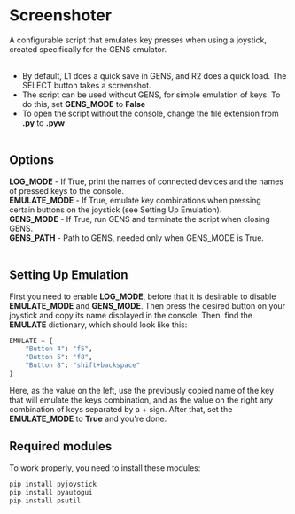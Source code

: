# Screenshoter
A configurable script that emulates key presses when using a joystick, created specifically for the GENS emulator.<br /><br />
- By default, L1 does a quick save in GENS, and R2 does a quick load. The SELECT button takes a screenshot.<br />
- The script can be used without GENS, for simple emulation of keys. To do this, set **GENS_MODE** to **False**<br />
- To open the script without the console, change the file extension from **.py** to **.pyw**<br /><br />

Options
---
**LOG_MODE** - If True, print the names of connected devices and the names of pressed keys to the console.<br />
**EMULATE_MODE** - If True, emulate key combinations when pressing certain buttons on the joystick (see Setting Up Emulation).<br />
**GENS_MODE** - If True, run GENS and terminate the script when closing GENS.<br />
**GENS_PATH** - Path to GENS, needed only when GENS_MODE is True.<br /><br />

Setting Up Emulation
---
First you need to enable **LOG_MODE**, before that it is desirable to disable **EMULATE_MODE** and **GENS_MODE**. Then press the desired button on your joystick and copy its name displayed in the console. Then, find the **EMULATE** dictionary, which should look like this:
```python
EMULATE = {
    "Button 4": "f5",
    "Button 5": "f8",
    "Button 8": "shift+backspace"
}
```
Here, as the value on the left, use the previously copied name of the key that will emulate the keys combination, and as the value on the right any combination of keys separated by a + sign. After that, set the **EMULATE_MODE** to **True** and you're done.

Required modules
---
To work properly, you need to install these modules:<br />
```bat
pip install pyjoystick
pip install pyautogui
pip install psutil
```

